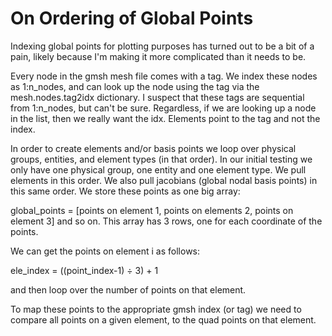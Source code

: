 # On Ordering of Global Points

Indexing global points for plotting purposes has turned out to be a bit of a pain, likely because I'm making it more complicated than it needs to be.

Every node in the gmsh mesh file comes with a tag. We index these nodes as 1:n_nodes, and can look up the node using the tag via the mesh.nodes.tag2idx dictionary. I suspect that these tags are sequential from 1:n_nodes, but can't be sure. Regardless, if we are looking up a node in the list, then we really want the idx. Elements point to the tag and not the index.

In order to create elements and/or basis points we loop over physical groups, entities, and element types (in that order). In our initial testing we only have one physical group, one entity and one element type. We pull elements in this order. We also pull jacobians (global nodal basis points) in this same order. We store these points as one big array:

global_points = [points on element 1, points on elements 2, points on element 3] and so on. This array has 3 rows, one for each coordinate of the points. 

We can get the points on element i as follows:

ele_index = ((point_index-1) $\div$ 3) + 1

and then loop over the number of points on that element. 

To map these points to the appropriate gmsh index (or tag) we need to compare all points on a given element, to the quad points on that element.